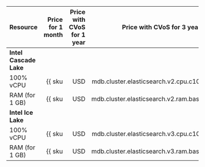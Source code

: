 | Resource | Price for 1 month | Price with CVoS for 1 year | Price with CVoS for 3 years |
|----------------|------------------------------------------------------------------:|---------------------------------------------------------------------------------:|---------------------------------------------------------------------------------:|
| **Intel Cascade Lake** |
| 100% vCPU | {{ sku|USD|mdb.cluster.elasticsearch.v2.cpu.c100|month|string }} | {{ sku|USD|v1.commitment.y1.mdb.elasticsearch.cpu.c100.v2|month|string }} (-29%) | {{ sku|USD|v1.commitment.y3.mdb.elasticsearch.cpu.c100.v2|month|string }} (-45%) |
| RAM (for 1 GB) | {{ sku|USD|mdb.cluster.elasticsearch.v2.ram.basic|month|string }} | {{ sku|USD|v1.commitment.y1.mdb.elasticsearch.ram.v2.basic|month|string }} (-6%) | {{ sku|USD|v1.commitment.y3.mdb.elasticsearch.ram.v2.basic|month|string }} (-9%) |
| **Intel Ice Lake** |
| 100% vCPU | {{ sku|USD|mdb.cluster.elasticsearch.v3.cpu.c100|month|string }} | {{ sku|USD|v1.commitment.y1.mdb.elasticsearch.cpu.c100.v3|month|string }} (-29%) | {{ sku|USD|v1.commitment.y3.mdb.elasticsearch.cpu.c100.v3|month|string }} (-45%) |
| RAM (for 1 GB) | {{ sku|USD|mdb.cluster.elasticsearch.v3.ram.basic|month|string }} | {{ sku|USD|v1.commitment.y1.mdb.elasticsearch.ram.v3.basic|month|string }} (-6%) | {{ sku|USD|v1.commitment.y3.mdb.elasticsearch.ram.v3.basic|month|string }} (-9%) |
